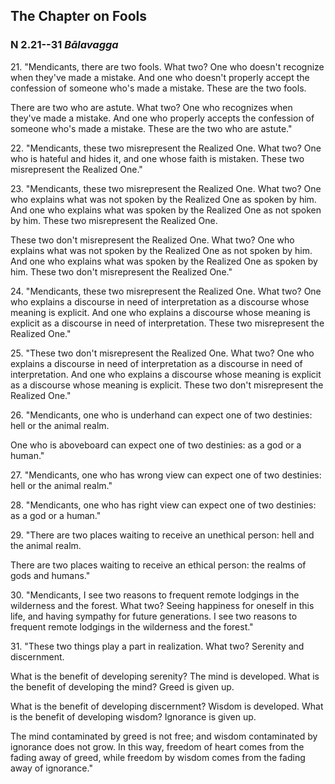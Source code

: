 ## The Chapter on Fools

### N 2.21--31 *Bālavagga*

21\. "Mendicants, there are two fools. What two? One who doesn't recognize
when they've made a mistake. And one who doesn't properly accept the
confession of someone who's made a mistake. These are the two fools.

<!--pg-->
There are two who are astute. What two? One who recognizes when they've
made a mistake. And one who properly accepts the confession of someone
who's made a mistake. These are the two who are astute."

22\. "Mendicants, these two misrepresent the Realized One. What two? One who
is hateful and hides it, and one whose faith is mistaken. These two
misrepresent the Realized One."

<!--pg-->
23\. "Mendicants, these two misrepresent the Realized One. What two? One who
explains what was not spoken by the Realized One as spoken by him. And
one who explains what was spoken by the Realized One as not spoken by
him. These two misrepresent the Realized One.

<!--pg-->
These two don't misrepresent the Realized One. What two? One who
explains what was not spoken by the Realized One as not spoken by him.
And one who explains what was spoken by the Realized One as spoken by
him. These two don't misrepresent the Realized One."

24\. "Mendicants, these two misrepresent the Realized One. What two? One who
explains a discourse in need of interpretation as a discourse whose
meaning is explicit. And one who explains a discourse whose meaning is
explicit as a discourse in need of interpretation. These two
misrepresent the Realized One."

<!--pg-->
25\. "These two don't misrepresent the Realized One. What two? One who
explains a discourse in need of interpretation as a discourse in need of
interpretation. And one who explains a discourse whose meaning is
explicit as a discourse whose meaning is explicit. These two don't
misrepresent the Realized One."

<!--pg-->
26\. "Mendicants, one who is underhand can expect one of two destinies: hell
or the animal realm.

<!--pg-->
One who is aboveboard can expect one of two destinies: as a god or a
human."

27\. "Mendicants, one who has wrong view can expect one of two destinies:
hell or the animal realm."

<!--pg-->
28\. "Mendicants, one who has right view can expect one of two destinies: as
a god or a human."

<!--pg-->
29\. "There are two places waiting to receive an unethical person: hell and
the animal realm.

<!--pg-->
There are two places waiting to receive an ethical person: the realms of
gods and humans."

30\. "Mendicants, I see two reasons to frequent remote lodgings in the
wilderness and the forest. What two? Seeing happiness for oneself in
this life, and having sympathy for future generations. I see two reasons
to frequent remote lodgings in the wilderness and the forest."

<!--pg-->
31\. "These two things play a part in realization. What two? Serenity and
discernment.

<!--pg-->
What is the benefit of developing serenity? The mind is developed. What
is the benefit of developing the mind? Greed is given up.

What is the benefit of developing discernment? Wisdom is developed. What
is the benefit of developing wisdom? Ignorance is given up.

The mind contaminated by greed is not free; and wisdom contaminated by
ignorance does not grow. In this way, freedom of heart comes from the
fading away of greed, while freedom by wisdom comes from the fading away
of ignorance."

